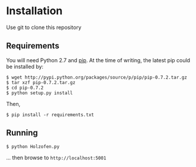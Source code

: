 Installation
==========

Use git to clone this repository

Requirements
----------

You will need Python 2.7 and [pip](http://guide.python-distribute.org/installation.html#pip-installs-python-pip). At the time of writing, the latest pip could be installed by:

````
$ wget http://pypi.python.org/packages/source/p/pip/pip-0.7.2.tar.gz
$ tar xzf pip-0.7.2.tar.gz
$ cd pip-0.7.2
$ python setup.py install
````

Then,

````
$ pip install -r requirements.txt
````

Running
----------

````
$ python Holzofen.py
````

... then browse to `http://localhost:5001`